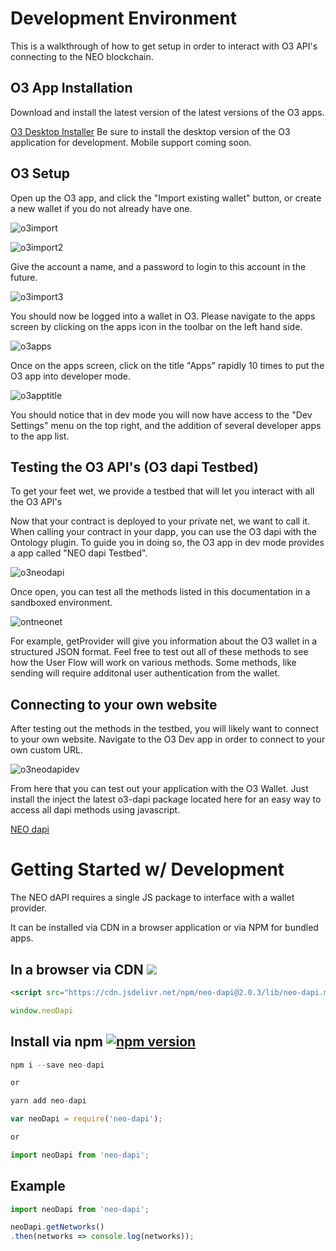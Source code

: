 # Development Environment
This is a walkthrough of how to get setup in order to interact with O3 API's connecting to the NEO blockchain.

## O3 App Installation
Download and install the latest version of the latest versions of the O3 apps.


[O3 Desktop Installer](https://o3.network/)
Be sure to install the desktop version of the O3 application for development. Mobile support coming soon.


## O3 Setup

Open up the O3 app, and click the "Import existing wallet" button, or create a new wallet if you do not already have one.

![o3import](../images/o3Import.png)

![o3import2](../images/o3Import2.png)

Give the account a name, and a password to login to this account in the future.

![o3import3](../images/o3Import3.png)

You should now be logged into a wallet in O3. Please navigate to the apps screen by clicking on the apps icon in the toolbar on the left hand side.

![o3apps](../images/o3Apps.png)

Once on the apps screen, click on the title "Apps" rapidly 10 times to put the O3 app into developer mode.

![o3apptitle](../images/o3AppTitle.png)

You should notice that in dev mode you will now have access to the "Dev Settings" menu on the top right, and the addition of several developer apps to the app list.


## Testing the O3 API's (O3 dapi Testbed)

To get your feet wet, we provide a testbed that will let you interact with all the O3 API's


Now that your contract is deployed to your private net, we want to call it. When calling your contract in your dapp, you can use the O3 dapi with the Ontology plugin. To guide you in doing so, the O3 app in dev mode provides a app called "NEO dapi Testbed".

![o3neodapi](../images/neo-dapi.png)

Once open, you can test all the methods listed in this documentation in a sandboxed environment.

![ontneonet](../images/neo-dapp-browser-testbed.png)

For example, getProvider will give you information about the O3 wallet in a structured JSON format. Feel free to test out all of these methods to see how the User Flow will work on various methods. Some methods, like sending will require additonal user authentication from the wallet.


## Connecting to your own website

After testing out the methods in the testbed, you will likely want to connect to your own website. Navigate to the O3 Dev app in order to connect to your own custom URL.

![o3neodapidev](../images/neo-dapi-dev.png)

From here that you can test out your application with the O3 Wallet. Just install the inject the latest o3-dapi package located here for an easy way to access all dapi methods using javascript.

[NEO dapi](https://github.com/O3Labs/o3-dapi/tree/master/packages/neo)

# Getting Started w/ Development

The NEO dAPI requires a single JS package to interface with a wallet provider.

It can be installed via CDN in a browser application or via NPM for bundled apps.

## In a browser via CDN [![](https://data.jsdelivr.com/v1/package/npm/neo-dapi/badge)](https://www.jsdelivr.com/package/npm/neo-dapi)

```html
<script src="https://cdn.jsdelivr.net/npm/neo-dapi@2.0.3/lib/neo-dapi.min.js"></script>
```
```typescript
window.neoDapi
```

## Install via npm [![npm version](https://badge.fury.io/js/neo-dapi.svg)](https://badge.fury.io/js/neo-dapi)

```typescript
npm i --save neo-dapi

or

yarn add neo-dapi
```

```typescript
var neoDapi = require('neo-dapi');

or

import neoDapi from 'neo-dapi';
```

## Example
```typescript
import neoDapi from 'neo-dapi';

neoDapi.getNetworks()
.then(networks => console.log(networks));
```
